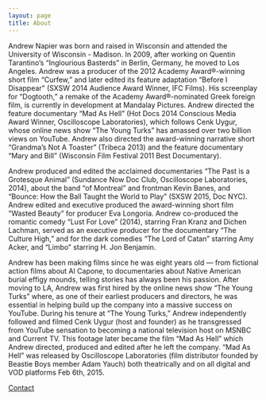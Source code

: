 ```yaml
---
layout: page
title: About
---
```


Andrew Napier was born and raised in Wisconsin and attended the University of Wisconsin - Madison. In 2009, after working on Quentin Tarantino’s “Inglourious Basterds” in Berlin, Germany, he moved to Los Angeles. Andrew was a producer of the 2012 Academy Award®-winning short film “Curfew,” and later edited its feature adaptation “Before I Disappear” (SXSW 2014 Audience Award Winner, IFC Films). His screenplay for “Dogtooth,” a remake of the Academy Award®-nominated Greek foreign film, is currently in development at Mandalay Pictures. Andrew directed the feature documentary “Mad As Hell” (Hot Docs 2014 Conscious Media Award Winner, Oscilloscope Laboratories), which follows Cenk Uygur, whose online news show “The Young Turks” has amassed over two billion views on YouTube. Andrew also directed the award-winning narrative short “Grandma’s Not A Toaster” (Tribeca 2013) and the feature documentary “Mary and Bill” (Wisconsin Film Festival 2011 Best Documentary).

Andrew produced and edited the acclaimed documentaries “The Past is a Grotesque Animal” (Sundance Now Doc Club, Oscilloscope Laboratories, 2014), about the band “of Montreal” and frontman Kevin Banes, and “Bounce: How the Ball Taught the World to Play” (SXSW 2015, Doc NYC). Andrew edited and executive produced the award-winning short film “Wasted Beauty” for producer Eva Longoria. Andrew co-produced the romantic comedy “Lust For Love” (2014), starring Fran Kranz and Dichen Lachman, served as an executive producer for the documentary “The Culture High,” and for the dark comedies “The Lord of Catan” starring Amy Acker, and “Limbo” starring H. Jon Benjamin.

Andrew has been making films since he was eight years old — from fictional action films about Al Capone, to documentaries about Native American burial effigy mounds, telling stories has always been his passion. After moving to LA, Andrew was first hired by the online news show “The Young Turks” where, as one of their earliest producers and directors, he was essential in helping build up the company into a massive success on YouTube. During his tenure at “The Young Turks,” Andrew independently followed and filmed Cenk Uygur (host and founder) as he transgressed from YouTube sensation to becoming a national television host on MSNBC and Current TV. This footage later became the film “Mad As Hell” which Andrew directed, produced and edited after he left the company. “Mad As Hell” was released by Oscilloscope Laboratories (film distributor founded by Beastie Boys member Adam Yauch) both theatrically and on all digital and VOD platforms Feb 6th, 2015.

[Contact](/contact)
